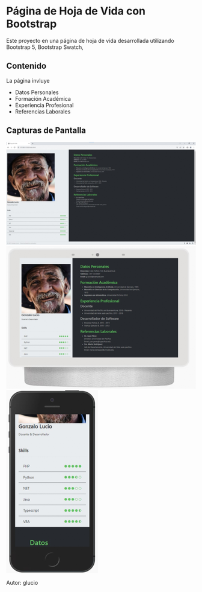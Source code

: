 # Página de Hoja de  Vida con Bootstrap

Este proyecto en una página de hoja de vida desarrollada utilizando Bootstrap 5, Bootstrap Swatch, 

## Contenido

La página invluye

- Datos Personales
- Formación Académica
- Experiencia Profesional
- Referencias Laborales

## Capturas de Pantalla 

![Captura de  Pantalla - PC](/images/pc.png)
![Captura de  Pantalla - Tablet](/images/tablet.png)
![Captura de  Pantalla - Móvil](/images/movil.png)

Autor: glucio